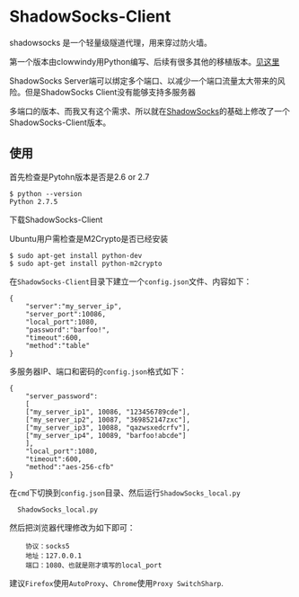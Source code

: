 ShadowSocks-Client
==================

shadowsocks 是一个轻量级隧道代理，用来穿过防火墙。

第一个版本由clowwindy用Python编写、后续有很多其他的移植版本。[见这里](https://github.com/clowwindy/shadowsocks)

ShadowSocks Server端可以绑定多个端口、以减少一个端口流量太大带来的风险。但是ShadowSocks Client没有能够支持多服务器 

多端口的版本、而我又有这个需求、所以就在[ShadowSocks](https://github.com/clowwindy/shadowsocks)的基础上修改了一个ShadowSocks-Client版本。

使用
----

首先检查是Pytohn版本是否是2.6 or 2.7
 
    $ python --version
    Python 2.7.5
    
下载ShadowSocks-Client

Ubuntu用户需检查是M2Crypto是否已经安装

    $ sudo apt-get install python-dev
    $ sudo apt-get install python-m2crypto

在`ShadowSocks-Client`目录下建立一个`config.json`文件、内容如下：

    {
        "server":"my_server_ip",
        "server_port":10086,
        "local_port":1080,
        "password":"barfoo!",
        "timeout":600,
        "method":"table"
    }
    
    
多服务器IP、端口和密码的`config.json`格式如下：



    {   
        "server_password":
        [
        ["my_server_ip1", 10086, "123456789cde"],
        ["my_server_ip2", 10087, "369852147zxc"],
        ["my_server_ip3", 10088, "qazwsxedcrfv"],
        ["my_server_ip4", 10089, "barfoo!abcde"]
        ],
        "local_port":1080,
        "timeout":600,
        "method":"aes-256-cfb"
    }

在`cmd`下切换到`config.json`目录、然后运行`ShadowSocks_local.py`

      ShadowSocks_local.py
      

然后把浏览器代理修改为如下即可：

        协议：socks5
        地址：127.0.0.1
        端口：1080、也就是刚才填写的local_port

建议`Firefox`使用`AutoProxy`、`Chrome`使用`Proxy SwitchSharp`.



